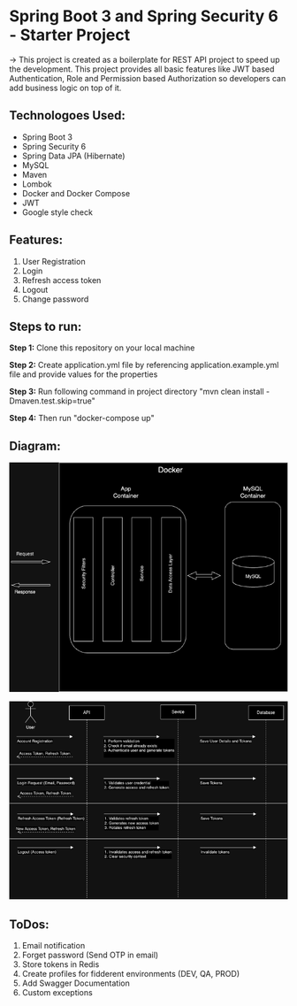 # Spring Boot 3 and Spring Security 6 - Starter Project

-> This project is created as a boilerplate for REST API project to speed up the development. This project provides all basic features like JWT based Authentication, Role and Permission based Authorization so developers can add business logic on top of it.

## Technologoes Used:

- Spring Boot 3
- Spring Security 6
- Spring Data JPA (Hibernate)
- MySQL
- Maven
- Lombok
- Docker and Docker Compose
- JWT
- Google style check

## Features:

1. User Registration
2. Login
3. Refresh access token
4. Logout
5. Change password

## Steps to run:

**Step 1:** Clone this repository on your local machine

**Step 2:** Create application.yml file by referencing application.example.yml file and provide values for the properties

**Step 3:** Run following command in project directory "mvn clean install -Dmaven.test.skip=true"

**Step 4:** Then run "docker-compose up"

## Diagram:

![Alt text](src/main/resources/static/Spring%20Starter%20System.png)

![Alt text](src/main/resources/static/Spring%20Starter%20Flow%20Diagram.png)

## ToDos:

1. Email notification
2. Forget password (Send OTP in email)
3. Store tokens in Redis
4. Create profiles for fidderent environments (DEV, QA, PROD)
5. Add Swagger Documentation
6. Custom exceptions
